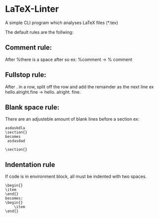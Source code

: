 # LaTeX-Linter
A simple CLI program which analyses LaTeX files (*.tex)

The default rules are the follwing:
## Comment rule:
  After %there is a space after so 
  ex: %comment -> % comment
  
## Fullstop rule:
  After . in a row, split off the row and add the remainder as the next line
  ex hello.alright.fine
  -> hello.
     alright.
     fine.
## Blank space rule:
  There are an adjusteble amount of blank lines before a section
  ex:
 
 	asdaskdla
	\section{}
	becomes
	 asdasdad
	
	\section{}
      
## Indentation rule
  If code is in environment block, all must be indented with two spaces.
  
  	\begin{}
  	\item
  	\end{}
  	becomes:
  	\begin{}
  		\item
  	\end{}

